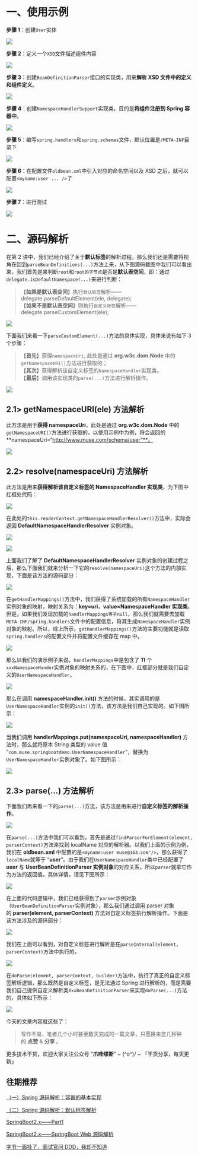 
一、使用示例
======

**步骤 1**：创建`User`实体

![](https://mmbiz.qpic.cn/mmbiz_png/AZHyCoMMOC9bga3PYJ7HPcNyic9THf0F3JqJtrY4FeibemnTmtu3vNOFaQNzeCTLcPjA4r3TNgCrL0EVOsUnJBTw/640?wx_fmt=png)

**步骤 2**：定义一个`XSD`文件描述组件内容

![](https://mmbiz.qpic.cn/mmbiz_png/AZHyCoMMOC9bga3PYJ7HPcNyic9THf0F3iaMpD2bGN6RYv2I7MvDCauGAKZt74ufGjfVEIUe1aujMwERgjicb41zg/640?wx_fmt=png)

**步骤 3**：创建`BeanDefinitionParser`接口的实现类，用来**解析 XSD 文件中的定义和组件定义**。

![](https://mmbiz.qpic.cn/mmbiz_png/AZHyCoMMOC9bga3PYJ7HPcNyic9THf0F3E22ZgHtkV4eoYlJBMIKWueDvXzaFrgxhwNh1lrFvvPaB7QvTg0cHfA/640?wx_fmt=png)

**步骤 4**：创建`NamespaceHandlerSupport`实现类，目的是**将组件注册到 Spring 容器中**。

![](https://mmbiz.qpic.cn/mmbiz_png/AZHyCoMMOC9bga3PYJ7HPcNyic9THf0F3HtFZG7xwpOkPSZsQEaVYjBYeGibvSsYP9ceibhoFvBo8B35ib3XibKwIFQ/640?wx_fmt=png)

**步骤 5**：编写`spring.handlers`和`spring.schemas`文件，默认位置是`/META-INF`目录下

![](https://mmbiz.qpic.cn/mmbiz_png/AZHyCoMMOC9bga3PYJ7HPcNyic9THf0F3X9Ioib0Nru6Obf5CgjYTFzA793EXyYYtZRKhFQQ5eNLnmJFCjaARYpA/640?wx_fmt=png)

**步骤 6**：在配置文件`oldbean.xml`中引入对应的命名空间以及 XSD 之后，就可以配置`<myname:user ... />`了

![](https://mmbiz.qpic.cn/mmbiz_png/AZHyCoMMOC9bga3PYJ7HPcNyic9THf0F3OPEzxxzs2E5bKvazRNw5z1yUbMS2MDpwUM31Chpa2s5bh8tQLCm6iaA/640?wx_fmt=png)

**步骤 7**：进行测试

![](https://mmbiz.qpic.cn/mmbiz_png/AZHyCoMMOC9bga3PYJ7HPcNyic9THf0F3k9vxlNTd8rcAhkiasNrQUeyAic1Kjo3bVdgPbluJezyUMwm6Ze201jPQ/640?wx_fmt=png)

二、源码解析
======

在第 2 讲中，我们已经介绍了关于**默认标签**的解析过程。那么我们还是需要将视角在回到`parseBeanDefinitions(...)`方法上来，从下图源码截图中我们可以看出来，我们首先是来判断`root`和`root的子节点`是否是**默认表空间**，即：通过`delegate.isDefaultNamespace(...)`来进行判断：

> 【**如果是默认表空间**】执行`默认标签`解析——delegate.parseDefaultElement(ele, delegate);  
> 【**如果不是默认表空间**】则执行`自定义标签`解析——delegate.parseCustomElement(ele);

![](https://mmbiz.qpic.cn/mmbiz_png/AZHyCoMMOC9bga3PYJ7HPcNyic9THf0F3XOibru2eVHF5sKY8hfvwzSndIIoFr0zmhXjp91rRXTCS7jqRGhAa7gQ/640?wx_fmt=png)

下面我们来看一下`parseCustomElement(...)`方法的具体实现，具体来说有如下 3 个步骤：

> 【**首先**】获得`namespaceUri`, 此处是通过 **org.w3c.dom.Node** 中的`getNamespaceURI()`方法进行获取的；  
> 【**其次**】获得解析该自定义标签的`NamespaceHandler`实现类。  
> 【**最后**】调用该实现类的`parse(...)`方法进行解析操作。

![](https://mmbiz.qpic.cn/mmbiz_png/AZHyCoMMOC9bga3PYJ7HPcNyic9THf0F3b3m435q1dFebAOmMt75cvVgOGW3dSh3TESAGxP2tSeuq75OydLY8lg/640?wx_fmt=png)

2.1> getNamespaceURI(ele) 方法解析
------------------------------

此方法是用于**获得 namespaceUri**，此处是通过 **org.w3c.dom.Node** 中的`getNamespaceURI()`方法进行获取的，以使用示例中为例，将会返回的 **namespaceUri=“http://www.muse.com/schema/user”**。

![](https://mmbiz.qpic.cn/mmbiz_png/AZHyCoMMOC9bga3PYJ7HPcNyic9THf0F3lXj9ZsMhsfjzUGXyq3vzhOM2ibNb8vYZ5gib2XBkG1A51oqtbGJKG9iaA/640?wx_fmt=png)

2.2> resolve(namespaceUri) 方法解析
-------------------------------

此方法是用来**获得解析该自定义标签的 NamespaceHandler 实现类**，为下图中红框处代码：

![](https://mmbiz.qpic.cn/mmbiz_png/AZHyCoMMOC9bga3PYJ7HPcNyic9THf0F3fHPQEIiaRtoOPemRAiatN6MqAZnV5dHPBR2X6KYruGVkn5VbCiacUNtFw/640?wx_fmt=png)

在此处的`this.readerContext.getNamespaceHandlerResolver()`方法中，实际会返回 **DefaultNamespaceHandlerResolver** 实例对象。

![](https://mmbiz.qpic.cn/mmbiz_png/AZHyCoMMOC9bga3PYJ7HPcNyic9THf0F3LB8hCia5T9AY8tia55QewkG1XODbceWo1QycSATpal0JRtAh3vEuIJqA/640?wx_fmt=png)

![](https://mmbiz.qpic.cn/mmbiz_png/AZHyCoMMOC9bga3PYJ7HPcNyic9THf0F3w0LFSLF0fVrbXia9YEvkTQ62gs9fv5SR0jSlKricnFYpy8qfibG3tQcdw/640?wx_fmt=png)

上面我们了解了 **DefaultNamespaceHandlerResolver** 实例对象的创建过程之后，那么下面我们就来分析一下它的`resolve(namespaceUri)`这个方法的内部实现，下面是该方法的源码部分：

![](https://mmbiz.qpic.cn/mmbiz_png/AZHyCoMMOC9bga3PYJ7HPcNyic9THf0F3VxMzUK8XM6bPyPpdHodHmN8icu6N2ktPWIoyWkQUzdA0rVApmxSwgKg/640?wx_fmt=png)

在`getHandlerMappings()`方法中，我们获得了系统加载的所有`NamespaceHandler`实例对象的映射，映射关系为：**key=uri**，**value=NamespaceHandler 实现类**。但是，如果我们发现加载的`handlerMappings等于null`，那么我们就需要去加载`META-INF/spring.handlers`文件中的配置信息，将其生成`NamespaceHandler`实例对象的映射。所以，综上所示，`getHandlerMappings()`方法的主要功能就是读取`spring.handlers`的配置文件并将配置文件缓存在 map 中。

![](https://mmbiz.qpic.cn/mmbiz_png/AZHyCoMMOC9bga3PYJ7HPcNyic9THf0F3oDGiby3P4al3G4WlNBZ4ibvbVYMlv9xR68okDql5NOZicAicmvhFAhXjtw/640?wx_fmt=png)

那么以我们的演示例子来说，`handlerMappings`中是包含了 **11** 个`xxxNamespaceHander`实例对象的映射关系的，在下图中，红框部分就是我们自定义的`UserNamespaceHandler`。

![](https://mmbiz.qpic.cn/mmbiz_png/AZHyCoMMOC9bga3PYJ7HPcNyic9THf0F34K0zwPSl6licASaNicNG1dZbuT8DJnoy2a7cqBRicBE23pHOJgqs4FzWg/640?wx_fmt=png)

那么在调用 **namespaceHandler.init()** 方法的时候，其实调用的是`UserNamespaceHandler`实例的`init()`方法，该方法是我们自己实现的。如下图所示：

![](https://mmbiz.qpic.cn/mmbiz_png/AZHyCoMMOC9bga3PYJ7HPcNyic9THf0F3qX5qhsly5mHYrW7rz3stj2Jtszr5HxA4R5Iwg84fkmLWT3iciaIXo9gg/640?wx_fmt=png)

当我们调用 **handlerMappings.put(namespaceUri, namespaceHandler)** 方法时，那么就将原本 String 类型的 value 值 “`com.muse.springbootdemo.UserNamespaceHandler`”，替换为`UserNamespaceHandler`实例对象了。如下图所示：

![](https://mmbiz.qpic.cn/mmbiz_png/AZHyCoMMOC9bga3PYJ7HPcNyic9THf0F3iaFAGue9erw8icl1va39ZbagCT4ib0Z90tniah3jwgt16h5MAgdQmWLYxA/640?wx_fmt=png)

2.3> parse(...) 方法解析
--------------------

下面我们再来看一下的`parse(...)`方法，该方法是用来进行**自定义标签的解析操作**。

![](https://mmbiz.qpic.cn/mmbiz_png/AZHyCoMMOC9bga3PYJ7HPcNyic9THf0F3zWIxkwiayCibBfk4rSQh6EWwUsjictNjDOljcM1dUYECTvFe0f6LkMCqQ/640?wx_fmt=png)

在`parse(...)`方法中我们可以看到，首先是通过`findParserForElement(element, parserContext)`方法来找到 localName 对应的解析器。以我们上面的示例为例，我们在 **oldbean.xml** 中配置的是`<myname:user muse@163.com"/>`，那么获得了`localName`就等于 “**user**”。由于我们在`UserNamespaceHandler`类中已经配置了 **user** 与 **UserBeanDefinitionParser 实例对象**的对应关系，所以`parser`就拿它作为方法的返回值。具体详情，请见下图所示：

![](https://mmbiz.qpic.cn/mmbiz_png/AZHyCoMMOC9bga3PYJ7HPcNyic9THf0F3N8tLyibUa9DBZtfKSQVuDd7uQp1iaymxg9SSKkKDWWYib77oiaTSE7dSnA/640?wx_fmt=png)

在上面的代码逻辑中，我们已经获得到了`parser`示例对象（`UserBeanDefinitionParser`实例对象），那么我们通过调用 parser 对象的 **parser(element, parserContext)** 方法对自定义标签执行解析操作。下面是该方法涉及的源码部分：

![](https://mmbiz.qpic.cn/mmbiz_png/AZHyCoMMOC9bga3PYJ7HPcNyic9THf0F3T5YBCzdMI5OUo56HAicjz5FoGxEFnwCGjnDWYXNVgp0oO6eWB7j2Yfg/640?wx_fmt=png)

我们在上面可以看到，对自定义标签进行解析是在`parseInternal(element, parserContext)`方法中执行的，

![](https://mmbiz.qpic.cn/mmbiz_png/AZHyCoMMOC9bga3PYJ7HPcNyic9THf0F3WfOTO5whYEfaVQAOhZeiaoDE34J4DOdE3Qy1bcZic60XKdxObLknzJ0w/640?wx_fmt=png)

在`doParse(element, parserContext, builder)`方法中，执行了真正的自定义标签解析逻辑，那么既然是自定义标签，是无法通过 Spring 进行解析的，而是需要我们自己提供自定义解析类`XxxBeanDefinitionParser`来实现`doParse(...)`方法的，具体如下所示：

![](https://mmbiz.qpic.cn/mmbiz_png/AZHyCoMMOC9bga3PYJ7HPcNyic9THf0F30r4bbIAueVQamcGWveo7V6lSbmGxdVTuFTg5Aiclc438kTYaw09ZvYw/640?wx_fmt=png)

今天的文章内容就这些了：

> 写作不易，笔者几个小时甚至数天完成的一篇文章，只愿换来您几秒钟的 **点赞** & **分享** 。

更多技术干货，欢迎大家关注公众号 “**爪哇缪斯**” ~ \(^o^)/ ~ 「干货分享，每天更新」

往期推荐
----

[（一）Spring 源码解析：容器的基本实现](http://mp.weixin.qq.com/s?__biz=MzI0MTE0NTc0Ng==&mid=2247491156&idx=1&sn=b2ba03821b9be0fd8b7d6c86cb793256&chksm=e9115ca9de66d5bf094badcc0bf517e0f539693951403b0d68174c4066ab03e9c22c0c852eed&scene=21#wechat_redirect)

[（二）Spring 源码解析：默认标签解析](http://mp.weixin.qq.com/s?__biz=MzI0MTE0NTc0Ng==&mid=2247491496&idx=1&sn=6500da670c30134e9a0e63e1abddf6cb&chksm=e9115d55de66d44323bb98b214c896c0608db965ad20ec249962c16ecdffeb64a973d929555a&scene=21#wechat_redirect)  

[SpringBoot2.x——Part1](http://mp.weixin.qq.com/s?__biz=MzI0MTE0NTc0Ng==&mid=2247486233&idx=1&sn=fda7d410bedf6b56457757225a4d6bfa&chksm=e91149e4de66c0f2acd4a95cba907f43dbbd0700c8f70ccd9fc0cc7f57048683732cf79fc77b&scene=21#wechat_redirect)  

[SpringBoot2.x——SpringBoot Web 源码解析](http://mp.weixin.qq.com/s?__biz=MzI0MTE0NTc0Ng==&mid=2247486972&idx=1&sn=74556f31641a1bd3c29a2663bc533208&chksm=e9114f01de66c6177f47b26297b0836b5df0e92feea7a7420f611b3d3a2f8926eb952d20b117&scene=21#wechat_redirect)  

[字节一面挂了，面试官问 DDD，我却不知道](http://mp.weixin.qq.com/s?__biz=MzI0MTE0NTc0Ng==&mid=2247489168&idx=1&sn=9bc88df8701f09a6aba6869d5c873bce&chksm=e911546dde66dd7b873c5b6a7407fa28b9acc6dcef0fdb2d54ae20abe34548ec14ba5977fabd&scene=21#wechat_redirect)
